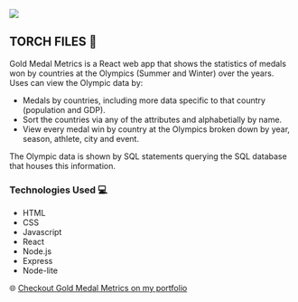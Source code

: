 <img src="./img/TorchFilesScreenShot.png"></img>

## TORCH FILES ️🏅

Gold Medal Metrics is a React web app that shows the statistics of medals won by countries at the Olympics (Summer and Winter) over the years. Uses can view the Olympic data by: 

- Medals by countries, including more data specific to that country (population and GDP).
- Sort the countries via any of the attributes and alphabetially by name. 
- View every medal win by country at the Olympics broken down by year, season, athlete, city and event. 

The Olympic data is shown by SQL statements querying the SQL database that houses this information.

### Technologies Used 💻
- HTML
- CSS
- Javascript
- React
- Node.js
- Express
- Node-lite

🌐 <a href="">Checkout Gold Medal Metrics on my portfolio</a>